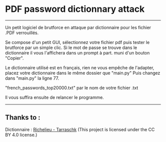 # PDF password dictionnary attack
____________________________
Un petit logiciel de brutforce en attaque par dictionnaire pour les fichier .PDF verrouillés.

Se compose d'un petit GUI, sélectionnez votre fichier pdf puis tester le brutforce par un simple clic.
Si le mot de passe se trouve dans le dictionnaire il vous l'affichera dans un prompt à part. muni d'un bouton "Copier".

Le dictionnaire utilisé est en français, rien ne vous empêche de l'adapter, placez votre dictionnaire dans le même dossier que "main.py"
Puis changez dans "main.py" la ligne 77.

"french_passwords_top20000.txt" par le nom de votre fichier .txt

Il vous suffira ensuite de relancer le programme.
______________________

## Thanks to :

Dictionnaire :
[Richelieu - Tarraschk](https://github.com/tarraschk/richelieu) (This project is licensed under the CC BY 4.0 license.)
